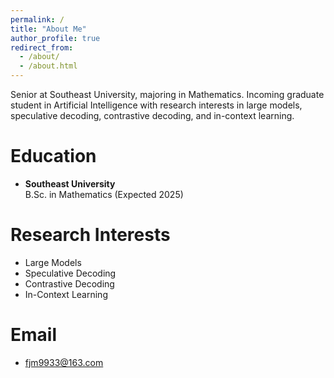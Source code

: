 ```yaml
---
permalink: /
title: "About Me"
author_profile: true
redirect_from: 
  - /about/
  - /about.html
---
```



Senior at Southeast University, majoring in Mathematics. Incoming graduate student in Artificial Intelligence with research interests in large models, speculative decoding, contrastive decoding, and in-context learning.

Education
======
- **Southeast University**  
  B.Sc. in Mathematics (Expected 2025)
  
Research Interests
======
- Large Models
- Speculative Decoding
- Contrastive Decoding
- In-Context Learning

Email
======
- fjm9933@163.com

